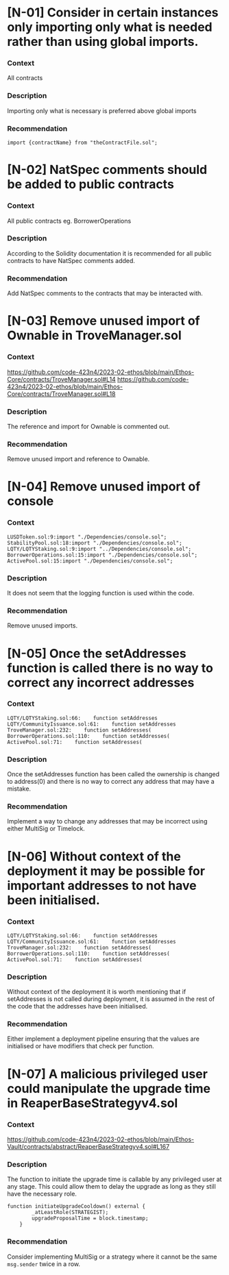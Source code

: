 # [N-01] Consider in certain instances only importing only what is needed rather than using global imports.
### Context
All contracts
### Description
Importing only what is necessary is preferred above global imports

### Recommendation
```import {contractName} from "theContractFile.sol";```

# [N-02]  NatSpec comments should be added to public contracts
### Context
All public contracts eg. BorrowerOperations
### Description
According to the Solidity documentation it is recommended for all public contracts to have NatSpec comments added.
### Recommendation
Add NatSpec comments to the contracts that may be interacted with.  

# [N-03] Remove unused import of Ownable in TroveManager.sol
### Context
https://github.com/code-423n4/2023-02-ethos/blob/main/Ethos-Core/contracts/TroveManager.sol#L14
https://github.com/code-423n4/2023-02-ethos/blob/main/Ethos-Core/contracts/TroveManager.sol#L18
### Description
The reference and import for Ownable is commented out.
### Recommendation
Remove unused import and reference to Ownable.

# [N-04] Remove unused import of console
### Context
```
LUSDToken.sol:9:import "./Dependencies/console.sol";
StabilityPool.sol:18:import "./Dependencies/console.sol";
LQTY/LQTYStaking.sol:9:import "../Dependencies/console.sol";
BorrowerOperations.sol:15:import "./Dependencies/console.sol";
ActivePool.sol:15:import "./Dependencies/console.sol";
```
### Description
It does not seem that the logging function is used within the code.
### Recommendation
Remove unused imports.

# [N-05] Once the setAddresses function is called there is no way to correct any incorrect addresses
### Context
```
LQTY/LQTYStaking.sol:66:    function setAddresses
LQTY/CommunityIssuance.sol:61:    function setAddresses
TroveManager.sol:232:    function setAddresses(
BorrowerOperations.sol:110:    function setAddresses(
ActivePool.sol:71:    function setAddresses(
```
### Description
Once the setAddresses function has been called the ownership is changed to address(0) and there is no way to correct any address that may have a mistake.
### Recommendation
Implement a way to change any addresses that may be incorrect using either MultiSig or Timelock.

# [N-06] Without context of the deployment it may be possible for important addresses to not have been initialised.
### Context
```
LQTY/LQTYStaking.sol:66:    function setAddresses
LQTY/CommunityIssuance.sol:61:    function setAddresses
TroveManager.sol:232:    function setAddresses(
BorrowerOperations.sol:110:    function setAddresses(
ActivePool.sol:71:    function setAddresses(
```
### Description
Without context of the deployment it is worth mentioning that if setAddresses is not called during deployment, it is assumed in the rest of the code that the addresses have been initialised.
### Recommendation
Either implement a deployment pipeline ensuring that the values are initialised or have modifiers that check per function.

# [N-07] A malicious privileged user could manipulate the upgrade time in ReaperBaseStrategyv4.sol
### Context
https://github.com/code-423n4/2023-02-ethos/blob/main/Ethos-Vault/contracts/abstract/ReaperBaseStrategyv4.sol#L167
### Description
The function to initiate the upgrade time is callable by any privileged user at any stage. This could allow them to delay the upgrade as long as they still have the necessary role.
```
function initiateUpgradeCooldown() external {
        _atLeastRole(STRATEGIST);
        upgradeProposalTime = block.timestamp;
    }
```
### Recommendation
Consider implementing MultiSig or a strategy where it cannot be the same ```msg.sender``` twice in a row.



